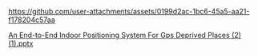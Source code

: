 

https://github.com/user-attachments/assets/0199d2ac-1bc6-45a5-aa21-f178204c57aa

[An End-to-End Indoor Positioning System For Gps Deprived Places (2) (1).pptx](https://github.com/user-attachments/files/20759201/An.End-to-End.Indoor.Positioning.System.For.Gps.Deprived.Places.2.1.pptx)
